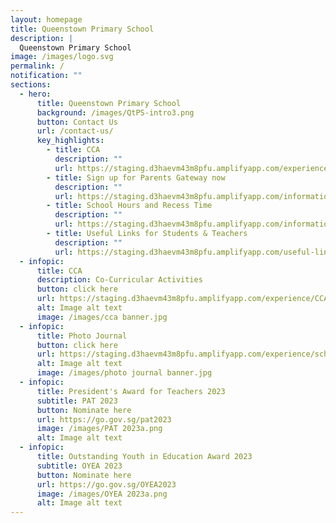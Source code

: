```yaml
---
layout: homepage
title: Queenstown Primary School
description: |
  Queenstown Primary School
image: /images/logo.svg
permalink: /
notification: ""
sections:
  - hero:
      title: Queenstown Primary School
      background: /images/QtPS-intro3.png
      button: Contact Us
      url: /contact-us/
      key_highlights:
        - title: CCA
          description: ""
          url: https://staging.d3haevm43m8pfu.amplifyapp.com/experience/CCA/
        - title: Sign up for Parents Gateway now
          description: ""
          url: https://staging.d3haevm43m8pfu.amplifyapp.com/information/parents-gateway/
        - title: School Hours and Recess Time
          description: ""
          url: https://staging.d3haevm43m8pfu.amplifyapp.com/information/Location%20%26%20Operating%20Hours.md/
        - title: Useful Links for Students & Teachers
          description: ""
          url: https://staging.d3haevm43m8pfu.amplifyapp.com/useful-links/
  - infopic:
      title: CCA
      description: Co-Curricular Activities
      button: click here
      url: https://staging.d3haevm43m8pfu.amplifyapp.com/experience/CCA/
      alt: Image alt text
      image: /images/cca banner.jpg
  - infopic:
      title: Photo Journal
      button: click here
      url: https://staging.d3haevm43m8pfu.amplifyapp.com/experience/school-life-memories-our-photo-journal/
      alt: Image alt text
      image: /images/photo journal banner.jpg
  - infopic:
      title: President's Award for Teachers 2023
      subtitle: PAT 2023
      button: Nominate here
      url: https://go.gov.sg/pat2023
      image: /images/PAT 2023a.png
      alt: Image alt text
  - infopic:
      title: Outstanding Youth in Education Award 2023
      subtitle: OYEA 2023
      button: Nominate here
      url: https://go.gov.sg/OYEA2023
      image: /images/OYEA 2023a.png
      alt: Image alt text
---
```

